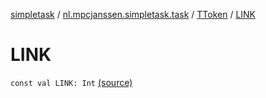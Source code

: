 [simpletask](../../index.md) / [nl.mpcjanssen.simpletask.task](../index.md) / [TToken](index.md) / [LINK](.)

# LINK

`const val LINK: Int` [(source)](https://github.com/mpcjanssen/simpletask-android/blob/master/src/main/java/nl/mpcjanssen/simpletask/task/Task.kt#L483)